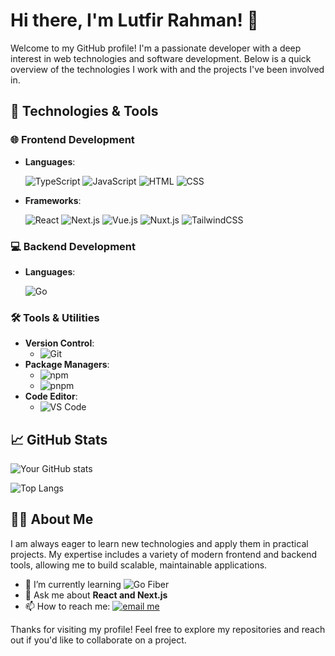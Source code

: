 # Hi there, I'm Lutfir Rahman! 👋

Welcome to my GitHub profile! I'm a passionate developer with a deep interest in web technologies and software development. Below is a quick overview of the technologies I work with and the projects I've been involved in.

## 🚀 Technologies & Tools

### 🌐 Frontend Development
- **Languages**:

  ![TypeScript](https://img.shields.io/badge/-TypeScript-007ACC?style=flat&logo=typescript&logoColor=white)
  ![JavaScript](https://img.shields.io/badge/-JavaScript-F7DF1E?style=flat&logo=javascript&logoColor=black)
  ![HTML](https://img.shields.io/badge/-HTML-E34F26?style=flat&logo=html5&logoColor=white)
  ![CSS](https://img.shields.io/badge/-CSS-1572B6?style=flat&logo=css3&logoColor=white)

- **Frameworks**:

  ![React](https://img.shields.io/badge/-React-61DAFB?style=flat&logo=react&logoColor=white)
  ![Next.js](https://img.shields.io/badge/-Next.js-000000?style=flat&logo=nextdotjs&logoColor=white)
  ![Vue.js](https://img.shields.io/badge/-Vue.js-4FC08D?style=flat&logo=vue.js&logoColor=white)
  ![Nuxt.js](https://img.shields.io/badge/-Nuxt.js-00DC82?style=flat&logo=nuxtdotjs&logoColor=white)
  ![TailwindCSS](https://img.shields.io/badge/-TailwindCSS-38B2AC?style=flat&logo=tailwind-css&logoColor=white)

### 💻 Backend Development
- **Languages**:

  ![Go](https://img.shields.io/badge/-Go-00ADD8?style=flat&logo=go&logoColor=white)

### 🛠️ Tools & Utilities
- **Version Control**:
  - ![Git](https://img.shields.io/badge/-Git-F05032?style=flat&logo=git&logoColor=white)
- **Package Managers**: 
  - ![npm](https://img.shields.io/badge/-npm-CB3837?style=flat&logo=npm&logoColor=white)
  - ![pnpm](https://img.shields.io/badge/-pnpm-2C8EBB?style=flat&logo=pnpm&logoColor=white)
- **Code Editor**: 
  - ![VS Code](https://img.shields.io/badge/-VS%20Code-007ACC?style=flat&logo=visual-studio-code&logoColor=white)

## 📈 GitHub Stats

![Your GitHub stats](https://github-readme-stats.vercel.app/api?username=lutfir2019&show_icons=true&theme=radical)

![Top Langs](https://github-readme-stats.vercel.app/api/top-langs/?username=lutfir2019&layout=compact&theme=radical)

## 🧑‍💻 About Me

I am always eager to learn new technologies and apply them in practical projects. My expertise includes a variety of modern frontend and backend tools, allowing me to build scalable, maintainable applications.

- 🌱 I’m currently learning ![Go Fiber](https://img.shields.io/badge/-Go%20Fiber-00ADD8?style=flat&logo=go&logoColor=white)
- 💬 Ask me about **React and Next.js**
- 📫 How to reach me: [![email me](https://img.shields.io/badge/lutfirrahman2019-gmail.com-red?logo=Gmail)](mailto:lutfirrahman2019@gmail.com)

Thanks for visiting my profile! Feel free to explore my repositories and reach out if you'd like to collaborate on a project.

